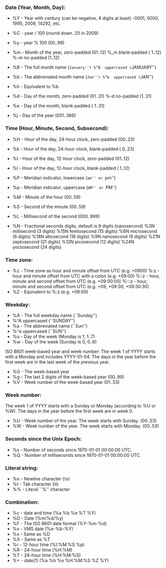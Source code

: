 ### Date (Year, Month, Day):
- %Y - Year with century (can be negative, 4 digits at least)
          -0001, 0000, 1995, 2009, 14292, etc.
- %C - year / 100 (round down.  20 in 2009)
- %y - year % 100 (00..99)

- %m - Month of the year, zero-padded (01..12)
          %_m  blank-padded ( 1..12)
          %-m  no-padded (1..12)
- %B - The full month name (``January'')
          %^B  uppercased (``JANUARY'')
- %b - The abbreviated month name (``Jan'')
          %^b  uppercased (``JAN'')
- %h - Equivalent to %b

-  %d - Day of the month, zero-padded (01..31)
          %-d  no-padded (1..31)
-  %e - Day of the month, blank-padded ( 1..31)

-  %j - Day of the year (001..366)

### Time (Hour, Minute, Second, Subsecond):
- %H - Hour of the day, 24-hour clock, zero-padded (00..23)
- %k - Hour of the day, 24-hour clock, blank-padded ( 0..23)
- %I - Hour of the day, 12-hour clock, zero-padded (01..12)
- %l - Hour of the day, 12-hour clock, blank-padded ( 1..12)
- %P - Meridian indicator, lowercase (``am'' or ``pm'')
- %p - Meridian indicator, uppercase (``AM'' or ``PM'')

- %M - Minute of the hour (00..59)

- %S - Second of the minute (00..59)

- %L - Millisecond of the second (000..999)
- %N - Fractional seconds digits, default is 9 digits (nanosecond)
          %3N  millisecond (3 digits)   %15N femtosecond (15 digits)
          %6N  microsecond (6 digits)   %18N attosecond  (18 digits)
          %9N  nanosecond  (9 digits)   %21N zeptosecond (21 digits)
          %12N picosecond (12 digits)   %24N yoctosecond (24 digits)

### Time zone:
-  %z - Time zone as hour and minute offset from UTC (e.g. +0900)
          %:z - hour and minute offset from UTC with a colon (e.g. +09:00)
          %::z - hour, minute and second offset from UTC (e.g. +09:00:00)
          %:::z - hour, minute and second offset from UTC
                                            (e.g. +09, +09:30, +09:30:30)
-  %Z - Equivalent to %:z (e.g. +09:00)

### Weekday:
- %A - The full weekday name (``Sunday'')
- %^A  uppercased (``SUNDAY'')
- %a - The abbreviated name (``Sun'')
- %^a  uppercased (``SUN'')
- %u - Day of the week (Monday is 1, 1..7)
- %w - Day of the week (Sunday is 0, 0..6)

ISO 8601 week-based year and week number:
The week 1 of YYYY starts with a Monday and includes YYYY-01-04.
The days in the year before the first week are in the last week of
the previous year.
- %G - The week-based year
- %g - The last 2 digits of the week-based year (00..99)
- %V - Week number of the week-based year (01..53)

### Week number:
The week 1 of YYYY starts with a Sunday or Monday (according to %U
or %W).  The days in the year before the first week are in week 0.
- %U - Week number of the year.  The week starts with Sunday.  (00..53)
- %W - Week number of the year.  The week starts with Monday.  (00..53)

### Seconds since the Unix Epoch:
- %s - Number of seconds since 1970-01-01 00:00:00 UTC.
- %Q - Number of milliseconds since 1970-01-01 00:00:00 UTC.

### Literal string:
- %n - Newline character (\n)
- %t - Tab character (\t)
- %% - Literal ``%'' character

### Combination:
- %c - date and time (%a %b %e %T %Y)
- %D - Date (%m/%d/%y)
- %F - The ISO 8601 date format (%Y-%m-%d)
- %v - VMS date (%e-%b-%Y)
- %x - Same as %D
- %X - Same as %T
- %r - 12-hour time (%I:%M:%S %p)
- %R - 24-hour time (%H:%M)
- %T - 24-hour time (%H:%M:%S)
- %+ - date(1) (%a %b %e %H:%M:%S %Z %Y)
